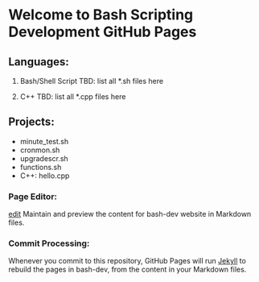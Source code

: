# Welcome to Bash Scripting Development GitHub Pages


## Languages:
1. Bash/Shell Script
   TBD: list all *.sh files here 
 
2. C++
   TBD: list all *.cpp files here 
 
 
## Projects:
- minute_test.sh
- cronmon.sh
- upgradescr.sh
- functions.sh
- C++: hello.cpp



### Page Editor: 
[edit](https://github.com/cbxcube/bash-dev/edit/master/README.md) 
Maintain and preview the content for bash-dev website in Markdown files.

### Commit Processing:
Whenever you commit to this repository, GitHub Pages will run [Jekyll](https://jekyllrb.com/) to rebuild the pages in bash-dev, from the content in your Markdown files.

